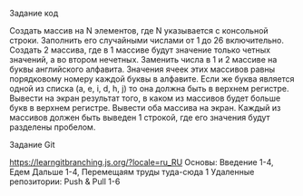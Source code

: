 Задание код


Создать массив на N элементов, где N указывается с консольной строки. Заполнить его случайными числами от 1 до 26 включительно. Создать 2 массива, где в 1 массиве будут значение только четных значений, а во втором нечетных. Заменить числа в 1 и 2 массиве  на буквы английского алфавита. Значения ячеек этих массивов равны порядковому номеру каждой буквы в алфавите. Если же буква является одной из списка (a, e, i, d, h, j) то она должна быть в верхнем регистре. Вывести на экран результат того, в каком из массивов будет больше букв в верхнем регистре.  Вывести оба массива на экран. Каждый из массивов должен быть выведен 1 строкой, где его значения будут разделены пробелом.

Задание Git 

https://learngitbranching.js.org/?locale=ru_RU 
Основы: Введение 1-4, Едем Дальше 1-4, Перемещаям труды туда-сюда 1
Удаленные репозитории: Push & Pull 1-6

